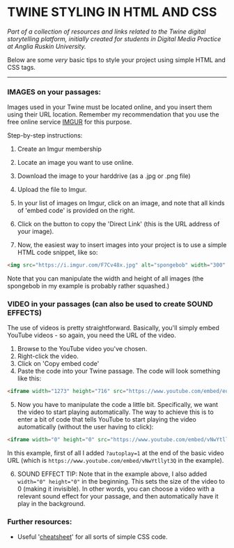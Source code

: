 # TWINE STYLING IN HTML AND CSS

_Part of a collection of resources and links related to the Twine digital storytelling platform, initially created for students in Digital Media Practice at Anglia Ruskin University._

Below are some *very* basic tips to style your project using simple HTML and CSS tags.

---

### IMAGES on your passages:

Images used in your Twine must be located online, and you insert them using their URL location. Remember my recommendation that you use the free online service [IMGUR](https://imgur.com/) for this purpose.

Step-by-step instructions:

1. Create an Imgur membership
2. Locate an image you want to use online.
3. Download the image to your harddrive (as a .jpg or .png file)
4. Upload the file to Imgur.
5. In your list of images on Imgur, click on an image, and note that all kinds of 'embed code' is provided on the right.
6. Click on the button to copy the 'Direct Link' (this is the URL address of your image).

7. Now, the easiest way to insert images into your project is to use a simple HTML code snippet, like so:

```Html
<img src="https://i.imgur.com/F7Cv48x.jpg" alt="spongebob" width="300" height="128">
```
 
Note that you can manipulate the width and height of all images (the spongebob in my example is probably rather squashed.)


### VIDEO in your passages (can also be used to create SOUND EFFECTS)

The use of videos is pretty straightforward. Basically, you'll simply embed YouTube videos - so again, you need the URL of the video.

1. Browse to the YouTube video you've chosen.
2. Right-click the video.
3. Click on 'Copy embed code'
4. Paste the code into your Twine passage.
The code will look something like this:
```HTML
<iframe width="1273" height="716" src="https://www.youtube.com/embed/euHoHdpGOa0" frameborder="0" allow="accelerometer; autoplay; encrypted-media; gyroscope; picture-in-picture" allowfullscreen></iframe>
```
5. Now you have to manipulate the code a little bit. Specifically, we want the video to start playing automatically. The way to achieve this is to enter a bit of code that tells YouTube to start playing the video automatically (without the user having to click):
```HTML
<iframe width="0" height="0" src="https://www.youtube.com/embed/vNwYtllyt3Q?autoplay=1" frameborder="0" allow="autoplay; encrypted-media" allowfullscreen></iframe>
```
In this example, first of all I added `?autoplay=1` at the end of the basic video URL (which is `https://www.youtube.com/embed/vNwYtllyt3Q` in the example).

6. SOUND EFFECT TIP: Note that in the example above, I also added `width="0" height="0"` in the beginning. This sets the size of the video to 0 (making it invisible). In other words, you can choose a video with a relevant sound effect for your passage, and then automatically have it play in the background.
### Further resources:

- Useful '[cheatsheet](https://adam-marsden.co.uk/css-cheat-sheet)' for all sorts of simple CSS code.

